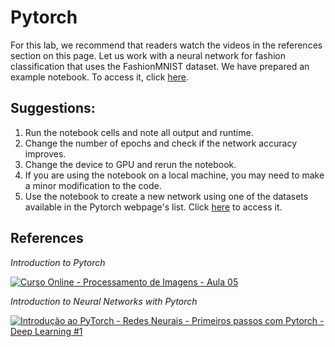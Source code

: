 # Pytorch

For this lab, we recommend that readers watch the videos in the references section on this page.
Let us work with a neural network for fashion classification that uses the FashionMNIST dataset. We have prepared an example notebook. To access it, click <a href="https://colab.research.google.com/drive/1LeTUFiSrMv0lTxu-lS2w37aEZWARIW1e?usp=sharing" target="_blank">here</a>.



## **Suggestions:**

1. Run the notebook cells and note all output and runtime.
2. Change the number of epochs and check if the network accuracy improves.
3. Change the device to GPU and rerun the notebook.
4. If you are using the notebook on a local machine, you may need to make a minor modification to the code.
5. Use the notebook to create a new network using one of the datasets available in the Pytorch webpage's list. Click <a href="https://pytorch.org/vision/stable/datasets.html" target="_blank">here</a> to access it.





## **References**

*Introduction to Pytorch*

[![Curso Online - Processamento de Imagens - Aula 05](https://img.youtube.com/vi/W_anAt95N2k/0.jpg)](https://www.youtube.com/watch?v=W_anAt95N2k)

*Introduction to Neural Networks with Pytorch*

[![Introdução ao PyTorch -  Redes Neurais - Primeiros passos com Pytorch - Deep Learning #1](https://img.youtube.com/vi/cGxv8tOaA7I/0.jpg)](https://www.youtube.com/watch?v=cGxv8tOaA7I)

